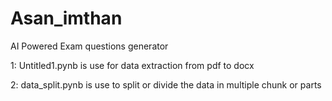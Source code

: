 # Asan_imthan
AI Powered Exam questions generator

1: Untitled1.pynb is use for data extraction from pdf to docx

2: data_split.pynb is use to split or divide the data in multiple chunk or parts 

